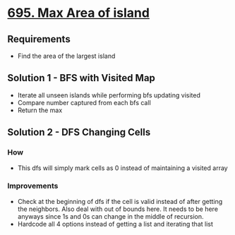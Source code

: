 # [695. Max Area of island](https://leetcode.com/problems/max-area-of-island/)

## Requirements

- Find the area of the largest island

## Solution 1 - BFS with Visited Map

- Iterate all unseen islands while performing bfs updating visited
- Compare number captured from each bfs call
- Return the max

## Solution 2 - DFS Changing Cells

### How

- This dfs will simply mark cells as 0 instead of maintaining a visited array

### Improvements

- Check at the beginning of dfs if the cell is valid instead of after getting the neighbors. Also deal with out of bounds here. It needs to be here anyways since 1s and 0s can change in the middle of recursion.
- Hardcode all 4 options instead of getting a list and iterating that list
